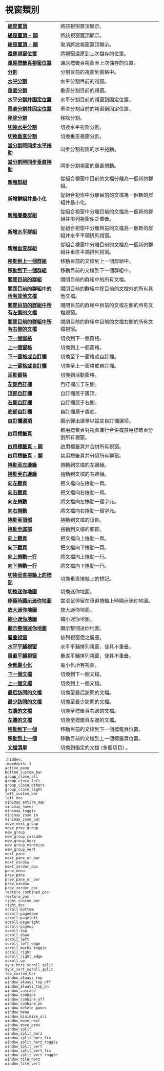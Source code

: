 # 視窗類別

|     |     |
| --- | --- |
| **[總是置頂](window_always_top)** | 將該視窗置頂顯示。 |
| **[總是置頂 \- 開](window_always_top_on)** | 將該視窗置頂顯示。 |
| **[總是置頂 \- 關](window_always_top_off)** | 取消將該視窗置頂顯示。 |
| **[還原視窗位置](restore_pos)** | 將視窗還原到上次儲存的位置。 |
| **[還原標籤頁視窗位置](restore_combined_pos)** | 還原標籤頁視窗至上次儲存的位置。 |
| **[分割](window_split)** | 分割目前的視窗到窗格中。 |
| **[水平分割](window_split_horz)** | 水平分割目前的視窗。 |
| **[垂直分割](window_split_vert)** | 垂直分割目前的視窗。 |
| **[水平分割并固定位置](window_split_horz_fix)** | 水平分割目前的視窗到固定位置。 |
| **[垂直分割并固定位置](window_split_vert_fix)** | 垂直分割目前的視窗到固定位置。 |
| **[移除分割](window_delete_panes)** | 移除分割。 |
| **[切換水平分割](window_split_horz_toggle)** | 切換水平視窗分割。 |
| **[切換垂直分割](window_split_vert_toggle)** | 切換垂直視窗分割。 |
| **[當分割時同步水平捲動](sync_horz_scroll_split)** | 同步分割視窗的水平捲動。 |
| **[當分割時同步垂直捲動](sync_vert_scroll_split)** | 同步分割視窗的垂直捲動。 |
| **[新增群組](new_group)** | 從組合視窗中目前的文檔分離為一個新的群組。 |
| **[新增群組并最小化](new_group_minimize)** | 從組合視窗中分離目前的文檔為一個新的群組并最小化。 |
| **[新增層疊群組](new_group_cascade)** | 從組合視窗中分離目前的文檔為一個新的群組并排列視窗使之重疊。 |
| **[新增水平群組](new_group_horz)** | 從組合視窗中分離目前的文檔為一個新的群組并水平平鋪排列視窗。 |
| **[新增垂直群組](new_group_vert)** | 從組合視窗中分離目前的文檔為一個新的群組并垂直平鋪排列視窗。 |
| **[移動到上一個群組](move_prev_group)** | 移動目前的文檔到上一個群組中。 |
| **[移動到下一個群組](move_next_group)** | 移動目前的文檔到下一個群組中。 |
| **[關閉目前的群組](group_close_all)** | 關閉目前的群組中的所有文檔。 |
| **[關閉目前的群組中的所有其他文檔](group_close_others)** | 關閉目前的群組中除目前的文檔外的所有其他文檔。 |
| **[關閉目前的群組中所有左側的文檔](group_close_left)** | 關閉目前的群組中目前的文檔左側的所有文檔視窗。 |
| **[關閉目前的群組中所有右側的文檔](group_close_right)** | 關閉目前的群組中目前的文檔右側的所有文檔視窗。 |
| **[下一個窗格](next_pane)** | 切換到下一個窗格。 |
| **[上一個窗格](prev_pane)** | 切換到上一個窗格。 |
| **[下一窗格或自訂欄](next_pane_or_bar)** | 切換至下一窗格或自訂欄。 |
| **[上一窗格或自訂欄](prev_pane_or_bar)** | 切換至上一窗格或自訂欄。 |
| **[活動窗格](active_pane)** | 切換到活動窗格。 |
| **[左側自訂欄](left_custom_bar)** | 自訂欄居于左側。 |
| **[頂部自訂欄](top_custom_bar)** | 自訂欄居于置頂。 |
| **[右側自訂欄](right_custom_bar)** | 自訂欄居于右側。 |
| **[底部自訂欄](bottom_custom_bar)** | 自訂欄居于置底。 |
| **[自訂欄選項](pane_menu)** | 顯示彈出選單以設定自訂欄選項。 |
| **[啟用標籤頁](window_combine)** | 啟用標籤頁對視窗進行合併或禁用標籤頁分割所有視窗。 |
| **[啟用標籤頁 \- 開](window_combine_on)** | 啟用標籤頁并合併所有視窗。 |
| **[啟用標籤頁 \- 關](window_combine_off)** | 禁用標籤頁并分隔所有視窗。 |
| **[捲動至左邊緣](scroll_left_edge)** | 捲動到文檔的左邊緣。 |
| **[捲動至右邊緣](scroll_right_edge)** | 捲動到文檔的右邊緣。 |
| **[向左翻頁](scroll-pageleft)** | 把文檔向左捲動一頁。 |
| **[向右翻頁](scroll-pageright)** | 把文檔向右捲動一頁。 |
| **[向左捲動](scroll_left)** | 將文檔向左捲動一個字元。 |
| **[向右捲動](scroll_right)** | 將文檔向右捲動一個字元。 |
| **[捲動至頂部](scroll-top)** | 捲動到文檔的頂部。 |
| **[捲動至底部](scroll-bottom)** | 捲動到文檔的底部。 |
| **[向上翻頁](scroll-pageup)** | 把文檔向上捲動一頁。 |
| **[向下翻頁](scroll-pagedown)** | 把文檔向下捲動一頁。 |
| **[向上捲動一行](scroll_up)** | 將文檔向上捲動一行。 |
| **[向下捲動一行](scroll_down)** | 將文檔向下捲動一行。 |
| **[切換垂直捲軸上的標記](scroll_marks_toggle)** | 切換垂直捲軸上的標記。 |
| **[切換迷你地圖](minimap_toggle)** | 切換迷你地圖。 |
| **[停留時顯示迷你地圖](minimap_hover)** | 當滑鼠停留在垂直捲軸上時顯示迷你地圖。 |
| **[放大迷你地圖](minimap_zoom_in)** | 放大迷你地圖。 |
| **[縮小迷你地圖](minimap_zoom_out)** | 縮小迷你地圖。 |
| **[顯示整個迷你地圖](minimap_entire_map)** | 顯示整個迷你地圖。 |
| **[層疊視窗](window_cascade)** | 排列視窗使之層疊。 |
| **[水平平鋪視窗](window_tile_horz)** | 水平平鋪排列視窗，使其不重疊。 |
| **[垂直平鋪視窗](window_tile_vert)** | 垂直平鋪排列視窗，使其不重疊。 |
| **[全部最小化](window_minimize_all)** | 最小化所有視窗。 |
| **[下一個文檔](next_window)** | 切換到下一個文檔。 |
| **[上一個文檔](prev_window)** | 切換到上一個文檔。 |
| **[最后訪問的文檔](next_zorder_doc)** | 切換至最后訪問的文檔。 |
| **[最少訪問的文檔](prev_zorder_doc)** | 切換至最少訪問的文檔。 |
| **[右邊的文檔](right_doc)** | 切換至標籤頁右邊的文檔。 |
| **[左邊的文檔](left_doc)** | 切換至標籤頁左邊的文檔。 |
| **[移動到下一個](window_move_next)** | 移動目前的文檔到下一個標籤頁位置。 |
| **[移動到上一個](window_move_prev)** | 移動目前的文檔到上一個標籤頁位置。 |
| **[文檔清單](window_menu)** | 切換到指定的文檔 (多個項目) 。 |


```{toctree}
:hidden:
:maxdepth: 1
active_pane
bottom_custom_bar
group_close_all
group_close_left
group_close_others
group_close_right
left_custom_bar
left_doc
minimap_entire_map
minimap_hover
minimap_toggle
minimap_zoom_in
minimap_zoom_out
move_next_group
move_prev_group
new_group
new_group_cascade
new_group_horz
new_group_minimize
new_group_vert
next_pane
next_pane_or_bar
next_window
next_zorder_doc
pane_menu
prev_pane
prev_pane_or_bar
prev_window
prev_zorder_doc
restore_combined_pos
restore_pos
right_custom_bar
right_doc
scroll-bottom
scroll-pagedown
scroll-pageleft
scroll-pageright
scroll-pageup
scroll-top
scroll_down
scroll_left
scroll_left_edge
scroll_marks_toggle
scroll_right
scroll_right_edge
scroll_up
sync_horz_scroll_split
sync_vert_scroll_split
top_custom_bar
window_always_top
window_always_top_off
window_always_top_on
window_cascade
window_combine
window_combine_off
window_combine_on
window_delete_panes
window_menu
window_minimize_all
window_move_next
window_move_prev
window_split
window_split_horz
window_split_horz_fix
window_split_horz_toggle
window_split_vert
window_split_vert_fix
window_split_vert_toggle
window_tile_horz
window_tile_vert
```
